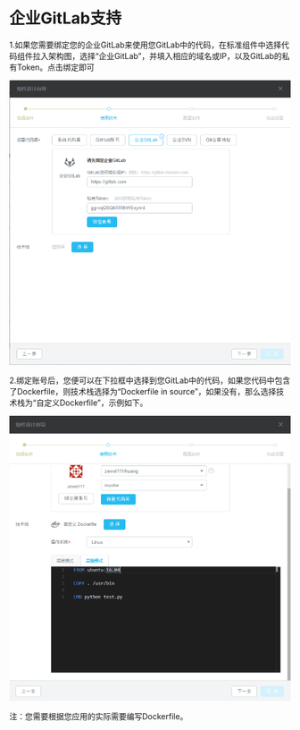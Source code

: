 # 企业GitLab支持

1.如果您需要绑定您的企业GitLab来使用您GitLab中的代码，在标准组件中选择代码组件拉入架构图，选择“企业GitLab”，并填入相应的域名或IP，以及GitLab的私有Token。点击绑定即可

![](/assets/import82.png)

2.绑定账号后，您便可以在下拉框中选择到您GitLab中的代码，如果您代码中包含了Dockerfile，则技术栈选择为“Dockerfile in source”，如果没有，那么选择技术栈为“自定义Dockerfile”，示例如下。

![](/assets/import83.png)

注：您需要根据您应用的实际需要编写Dockerfile。

